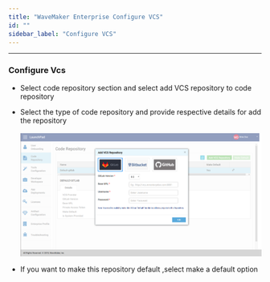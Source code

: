 ```yaml
---
title: "WaveMaker Enterprise Configure VCS"
id: ""
sidebar_label: "Configure VCS"
---
```

---

### Configure Vcs
- Select code repository section and select add VCS repository to code repository
- Select the type of code repository and provide respective details for add the repository
    <br/><br/>
    [![](/learn/assets/wme-setup/configuring-wme/adding-vcs-repo.png)](/learn/assets/wme-setup//configuring-wme/adding-vcs-repo.png)
    
- If you want to make this repository default ,select make a default option

